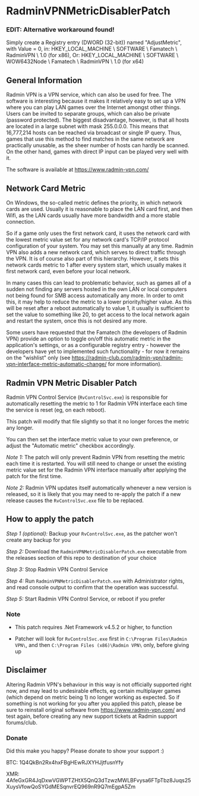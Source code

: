 # RadminVPNMetricDisablerPatch

### EDIT: Alternative workaround found!
Simply create a Registry entry (DWORD (32-bit)) named "AdjustMetric", with Value = 0, in:
HKEY_LOCAL_MACHINE \ SOFTWARE \ Famatech \ RadminVPN \ 1.0 (for x86), Or:
HKEY_LOCAL_MACHINE \ SOFTWARE \ WOW6432Node \ Famatech \ RadminVPN \ 1.0 (for x64)

## General Information
Radmin VPN is a VPN service, which can also be used for free. The software is interesting because it makes it relatively easy to set up a VPN where you can play LAN games over the Internet amongst other things. Users can be invited to separate groups, which can also be private (password protected). The biggest disadvantage, however, is that all hosts are located in a large subnet with mask 255.0.0.0. This means that 16,777,214 hosts can be reached via broadcast or single IP query. Thus, games that use this method to find matches in the same network are practically unusable, as the sheer number of hosts can hardly be scanned. On the other hand, games with direct IP input can be played very well with it.

The software is available at https://www.radmin-vpn.com/

## Network Card Metric
On Windows, the so-called metric defines the priority, in which network cards are used. Usually it is reasonable to place the LAN card first, and then Wifi, as the LAN cards usually have more bandwidth and a more stable connection.

So if a game only uses the first network card, it uses the network card with the lowest metric value set for any network card's TCP/IP protocol configuration of your system. You may set this manually at any time. Radmin VPN also adds a new network card, which serves to direct traffic through the VPN. It is of course also part of this hierarchy. However, it sets this network cards metric to 1 after every system start, which usually makes it first network card, even before your local network.

In many cases this can lead to problematic behavior, such as games all of a sudden not finding any servers hosted in the own LAN or local computers not being found for SMB access automatically any more. In order to omit this, it may help to reduce the metric to a lower priority/higher value. As this will be reset after a reboot automatically to value 1, it usually is sufficient to set the value to something like 20, to get access to the local network again and restart the system, once this is not desired any more.

Some users have requested that the Famatech (the developers of Radmin VPN) provide an option to toggle on/off this automatic metric in the application's settings, or as a configurable registry entry - however the developers have yet to implemented such functionality - for now it remains on the "wishlist" only (see https://radmin-club.com/radmin-vpn/radmin-vpn-interface-metric-automatic-change/ for more information).

## Radmin VPN Metric Disabler Patch
Radmin VPN Control Service (`RvControlSvc.exe`)  is responsible for automatically resetting the metric to 1 for Radmin VPN interface each time the service is reset (eg, on each reboot).

This patch will modify that file slightly so that it no longer forces the metric any longer.

You can then set the interface metric value to your own preference, or adjust the "Automatic metric" checkbox accordingly.

*Note 1:* The patch will only prevent Radmin VPN from resetting the metric each time it is restarted. You will still need to change or unset the existing metric value set for the Radmin VPN interface manually after applying the patch for the first time.

*Note 2:* Radmin VPN updates itself automatically whenever a new version is released, so it is likely that you may need to re-apply the patch if a new release causes the `RvControlSvc.exe` file to be replaced.

## How to apply the patch
*Step 1 (optional):* Backup your `RvControlSvc.exe`, as the patcher won't create any backup for you

*Step 2:* Download the `RadminVPNMetricDisablerPatch.exe` executable from the releases section of this repo to destination of your choice

*Step 3:* Stop Radmin VPN Control Service

*Step 4:* Run `RadminVPNMetricDisablerPatch.exe` with Administrator rights, and read console output to confirm that the operation was successful.

*Step 5:* Start Radmin VPN Control Service, or reboot if you prefer

### Note
- This patch requires .Net Framework v4.5.2 or higher, to function

- Patcher will look for `RvControlSvc.exe` first in `C:\Program Files\Radmin VPN\`, and then `C:\Program Files (x86)\Radmin VPN\` only, before giving up

## Disclaimer
Altering Radmin VPN's behaviour in this way is not officially supported right now, and may lead to undesirable effects, eg certain multiplayer games (which depend on metric being 1) no longer working as expected. So if something is not working for you after you applied this patch, please be sure to reinstall original software from https://www.radmin-vpn.com/ and test again, before creating any new support tickets at Radmin support forums/club.

### Donate
Did this make you happy? Please donate to show your support :)

BTC: 1Q4QkBn2Rx4hxFBgHEwRJXYHJjtfusnYfy

XMR: 4AfeGxGR4JqDxwVGWPTZHtX5QnQ3dTzwzMWLBFvysa6FTpTbz8Juqs25XuysVfowQoSYGdMESqnvrEQ969nR9Q7mEgpA5Zm
